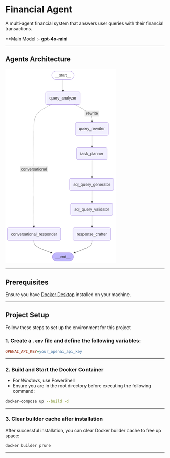 # **Financial Agent**
A multi-agent financial system that answers user queries with their financial transactions.

**Main Model :- **gpt-4o-mini**

---

## **Agents Architecture**
<img src="./assets/graph_visualization.png" alt="Graph Structure" width="350"/>

---

## **Prerequisites**
Ensure you have [Docker Desktop](https://www.docker.com/products/docker-desktop/) installed on your machine. 

---

## **Project Setup**
Follow these steps to set up the environment for this project

### **1. Create a `.env` file and define the following variables:**
```ini
OPENAI_API_KEY=your_openai_api_key
```

---

### **2. Build and Start the Docker Container**
- For *Windows*, use PowerShell
- Ensure you are in the root directory before executing the following command:
```bash
docker-compose up --build -d
```

---

### **3. Clear builder cache after installation**
After successful installation, you can clear Docker builder cache to free up space:
```bash
docker builder prune
```

---